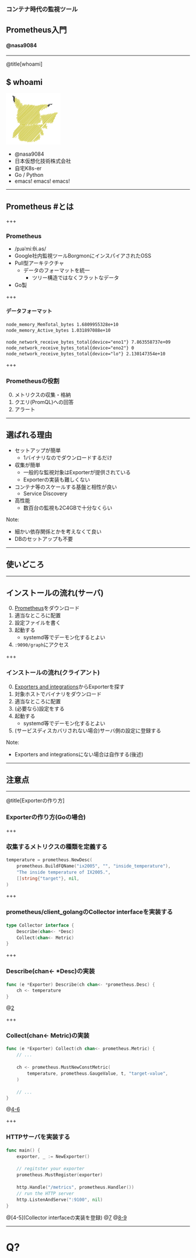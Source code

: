 ### コンテナ時代の監視ツール
## Prometheus入門

#### @nasa9084

---

@title[whoami]
## $ whoami

![pika](assets/image/pika.png)

* @nasa9084
* 日本仮想化技術株式会社
* 自宅K8s-er
* Go / Python
* emacs! emacs! emacs!

---

## Prometheus #とは

+++

### Prometheus

* /pɹəˈmiːθi.əs/
* Google社内監視ツールBorgmonにインスパイアされたOSS
* Pull型アーキテクチャ
  * データのフォーマットを統一
    * ツリー構造ではなくフラットなデータ
* Go製

+++

#### データフォーマット

``` text
node_memory_MemTotal_bytes 1.6809955328e+10
node_memory_Active_bytes 1.031897088e+10

node_network_receive_bytes_total{device="eno1"} 7.863558737e+09
node_network_receive_bytes_total{device="eno2"} 0
node_network_receive_bytes_total{device="lo"} 2.130147354e+10
```

+++

### Prometheusの役割

0. メトリクスの収集・格納
0. クエリ(PromQL)への回答
0. アラート

---

## 選ばれる理由

* セットアップが簡単
  * 1バイナリなのでダウンロードするだけ
* 収集が簡単
  * 一般的な監視対象はExporterが提供されている
  * Exporterの実装も難しくない
* コンテナ等のスケールする基盤と相性が良い
  * Service Discovery
* 高性能
  * 数百台の監視も2C4GBで十分なくらい

Note:
* 細かい依存関係とかを考えなくて良い
* DBのセットアップも不要

---

## 使いどころ

---

## インストールの流れ(サーバ)

0. [Prometheus](https://prometheus.io/download/)をダウンロード
0. 適当なところに配置
0. 設定ファイルを書く
0. 起動する
   * systemd等でデーモン化するとよい
0. `:9090/graph`にアクセス

+++

### インストールの流れ(クライアント)

0. [Exporters and integrations](https://prometheus.io/docs/instrumenting/exporters/)からExporterを探す
0. 対象ホストでバイナリをダウンロード
0. 適当なところに配置
0. (必要なら)設定をする
0. 起動する
   * systemd等でデーモン化するとよい
0. (サービスディスカバリされない場合)サーバ側の設定に登録する

Note:
* Exporters and integrationsにない場合は自作する(後述)

---

## 注意点

---

@title[Exporterの作り方]
### Exporterの作り方(Goの場合)

+++

### 収集するメトリクスの種類を定義する

``` go
temperature = prometheus.NewDesc(
    prometheus.BuildFQName("ix2005", "", "inside_temperature"),
    "The inside temperature of IX2005.",
	[]string{"target"}, nil,
)
```

+++

### prometheus/client_golangのCollector interfaceを実装する

``` go
type Collector interface {
	Describe(chan<- *Desc)
	Collect(chan<- Metric)
}
```

+++

### Describe(chan<- *Desc)の実装

``` go
func (e *Exporter) Describe(ch chan<- *prometheus.Desc) {
    ch <- temperature
}
```

@[2](メトリクス種を登録する)

+++

### Collect(chan<- Metric)の実装

``` go
func (e *Exporter) Collect(ch chan<- prometheus.Metric) {
    // ...

    ch <- prometheus.MustNewConstMetric(
        temperature, prometheus.GaugeValue, t, "target-value",
    )

    // ...
}
```

@[4-6](メトリクス種、値種、値、ラベル値)

+++

### HTTPサーバを実装する

``` go
func main() {
	exporter, _ := NewExporter()

    // regitster your exporter
	prometheus.MustRegister(exporter)

	http.Handle("/metrics", prometheus.Handler())
    // run the HTTP server
    http.ListenAndServe(":9100", nil)
}
```


@[4-5](Collector interfaceの実装を登録)
@[7](エンドポイントを設定)
@[8-9](サーバを実行)

---

# Q?
